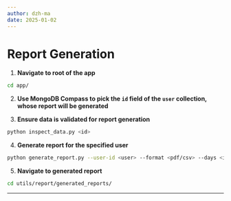 ```yaml
---
author: dzh-ma
date: 2025-01-02
---
```


# Report Generation

1. **Navigate to root of the app**
```bash
cd app/
```

2. **Use MongoDB Compass to pick the `id` field of the `user` collection, whose report will be generated**

3. **Ensure data is validated for report generation**
```bash
python inspect_data.py <id>
```

4. **Generate report for the specified user**
```bash
python generate_report.py --user-id <user> --format <pdf/csv> --days <int>
```

5. **Navigate to generated report**
```bash
cd utils/report/generated_reports/
```

---
